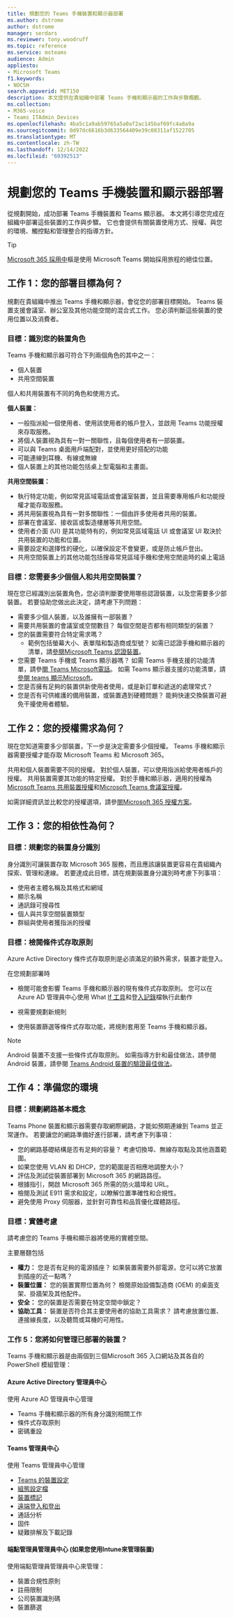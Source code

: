 ```yaml
---
title: 規劃您的 Teams 手機裝置和顯示器部署
ms.author: dstrome
author: dstrome
manager: serdars
ms.reviewer: tony.woodruff
ms.topic: reference
ms.service: msteams
audience: Admin
appliesto:
- Microsoft Teams
f1.keywords:
- NOCSH
search.appverid: MET150
description: 本文提供在貴組織中部署 Teams 手機和顯示器的工作與步驟概觀。
ms.collection:
- M365-voice
- Teams_ITAdmin_Devices
ms.openlocfilehash: 4ba5c1a9ab59765a5a0af2ac145baf69fc4a8a9a
ms.sourcegitcommit: 0d97dc6616b3d633564409e39c08311af1522705
ms.translationtype: MT
ms.contentlocale: zh-TW
ms.lasthandoff: 12/14/2022
ms.locfileid: "69392513"
---
```

# <a name="plan-your-deployment-for-teams-phone-devices-and-displays"></a>規劃您的 Teams 手機裝置和顯示器部署

從規劃開始，成功部署 Teams 手機裝置和 Teams 顯示器。 本文將引導您完成在組織中部署這些裝置的工作與步驟。 它也會提供有關裝置使用方式、授權、與您的環境、觸控點和管理整合的指導方針。

> [!TIP]
> [Microsoft 365 採用中](https://adoption.microsoft.com/)樞是使用 Microsoft Teams 開始採用旅程的絕佳位置。

## <a name="task-1-what-are-your-deployment-objectives"></a>工作 1：您的部署目標為何？

規劃在貴組織中推出 Teams 手機和顯示器，會從您的部署目標開始。 Teams 裝置支援會議室、辦公室及其他功能空間的混合式工作。 您必須判斷這些裝置的使用位置以及消費者。

### <a name="objective-identify-your-device-personas"></a>目標：識別您的裝置角色

Teams 手機和顯示器可符合下列兩個角色的其中之一： 

- 個人裝置
- 共用空間裝置

個人和共用裝置有不同的角色和使用方式。 

**個人裝置：** 

- 一般指派給一個使用者、使用該使用者的帳戶登入，並啟用 Teams 功能授權來存取服務。
- 將個人裝置視為具有一對一關聯性，且每個使用者有一部裝置。
- 可以與 Teams 桌面用戶端配對，並使用更好搭配的功能
- 可能連線到耳機、有線或無線
- 個人裝置上的其他功能包括桌上型電腦和主畫面。 

**共用空間裝置：**

- 執行特定功能，例如常見區域電話或會議室裝置，並且需要專用帳戶和功能授權才能存取服務。
- 將共用裝置視為具有一對多關聯性：一個由許多使用者共用的裝置。
- 部署在會議室、接收區或製造樓層等共用空間。 
- 使用者介面 (UI) 是其功能特有的，例如常見區域電話 UI 或會議室 UI 取決於共用裝置的功能和位置。
- 需要設定和選擇性的硬化，以確保設定不會變更，或是防止帳戶登出。 
- 共用空間裝置上的其他功能包括搜尋常見區域手機和使用空閒逾時的桌上電話

### <a name="objective-how-many-personal-and-shared-space-devices-do-you-need"></a>目標：您需要多少個個人和共用空間裝置？

現在您已經識別出裝置角色，您必須判斷要使用哪些認證裝置，以及您需要多少部裝置。 若要協助您做出此決定，請考慮下列問題： 

- 需要多少個人裝置，以及誰擁有一部裝置？
- 需要共用裝置的會議室或空間數目？ 每個空間是否都有相同類型的裝置？ 
- 您的裝置需要符合特定需求嗎？
    - 範例包括螢幕大小、表單階和製造商或型號？ 如需已認證手機和顯示器的清單，請[參閱Microsoft Teams 認證裝置](teams-ip-phones.md)。
-  您需要 Teams 手機或 Teams 顯示器嗎？ 如需 Teams 手機支援的功能清單，請參[閱 Teams Microsoft電話](phones-for-teams.md#features-supported-by-teams-phones)。 如需 Teams 顯示器支援的功能清單，請[參閱 teams 顯示Microsoft](teams-displays.md#features-supported-by-teams-displays)。
- 您是否擁有足夠的裝置供新使用者使用，或是新訂單和遞送的處理常式？
- 您是否有可供維護的備用裝置，或裝置遇到硬體問題？ 能夠快速交換裝置可避免干擾使用者體驗。

## <a name="task-2-what-are-your-licensing-requirements"></a>工作 2：您的授權需求為何？ 

現在您知道需要多少部裝置，下一步是決定需要多少個授權。 Teams 手機和顯示器需要授權才能存取 Microsoft Teams 和 Microsoft 365。

共用和個人裝置需要不同的授權。 對於個人裝置，可以使用指派給使用者帳戶的授權。 共用裝置需要其功能的特定授權。 對於手機和顯示器，適用的授權為[Microsoft Teams 共用裝置授權](/microsoftteams/teams-add-on-licensing/teams-shared-device-license)和[Microsoft Teams 會議室授權](../rooms/rooms-licensing.md)。

如需詳細資訊並比較您的授權選項，請參[閱Microsoft 365 授權方案](https://www.microsoft.com/microsoft-365/compare-microsoft-365-enterprise-plans?rtc=1)。

## <a name="task-3-what-are-your-dependencies"></a>工作 3：您的相依性為何？ 

### <a name="objective-plan-your-device-identities"></a>目標：規劃您的裝置身分識別

身分識別可讓裝置存取 Microsoft 365 服務，而且應該讓裝置更容易在貴組織內探索、管理和連線。 若要達成此目標，請在規劃裝置身分識別時考慮下列事項：

- 使用者主體名稱及其格式和網域
- 顯示名稱
- 通訊錄可搜尋性
- 個人與共享空間裝置類型
- 群組與使用者獲指派的授權

### <a name="objective-review-conditional-access-policies"></a>目標：檢閱條件式存取原則

Azure Active Directory 條件式存取原則是必須滿足的額外需求，裝置才能登入。

在您規劃部署時

- 檢閱可能會影響 Teams 手機和顯示器的現有條件式存取原則。 您可以在 Azure AD 管理員中心使用 What [If 工具](/azure/active-directory/conditional-access/what-if-tool)和登[入記錄](/azure/active-directory/reports-monitoring/concept-sign-ins)檔執行此動作

- 視需要規劃新規則

- 使用裝置篩選等條件式存取功能，將規則套用至 Teams 手機和顯示器。

>[!NOTE]
>Android 裝置不支援一些條件式存取原則。 如需指導方針和最佳做法，請參閱 Android 裝置，請參閱 [Teams Android 裝置的驗證最佳做法](authentication-best-practices-for-android-devices.md)。

## <a name="task-4-prepare-your-environment"></a>工作 4：準備您的環境

### <a name="objective-plan-network-basics"></a>目標：規劃網路基本概念

Teams Phone 裝置和顯示器需要存取網際網路，才能如預期連線到 Teams 並正常運作。 若要讓您的網路準備好進行部署，請考慮下列事項：

- 您的網路基礎結構是否有足夠的容量？ 考慮切換埠、無線存取點及其他涵蓋範圍。
- 如果您使用 VLAN 和 DHCP，您的範圍是否相應地調整大小？
- 評估及測試從裝置部署到 Microsoft 365 的網路路徑。 
- 根據指引，開啟 Microsoft 365 所需的防火牆埠和 URL。
- 檢閱及測試 E911 需求和設定，以瞭解位置準確性和合規性。 
- 避免使用 Proxy 伺服器，並針對可靠性和品質優化媒體路徑。

### <a name="objective-physical-considerations"></a>目標：實體考慮

請考慮您的 Teams 手機和顯示器將使用的實體空間。

主要層麵包括

- **權力：** 您是否有足夠的電源插座？ 如果裝置需要外部電源，您可以將它放置到插座的近一點嗎？
- **裝置位置：** 您的裝置實際位置為何？ 檢閱原始設備製造商 (OEM) 的桌面支架、掛牆架及其他配件。
- **安全：** 您的裝置是否需要在特定空間中鎖定？
- **協助工具：** 裝置是否符合其主要使用者的協助工具需求？ 請考慮放置位置、連接線長度，以及聽筒或耳機的可用性。

### <a name="task-5-how-will-you-manage-deployed-devices"></a>工作 5：您將如何管理已部署的裝置？

Teams 手機和顯示器是由兩個到三個Microsoft 365 入口網站及其各自的 PowerShell 模組管理： 

#### <a name="azure-active-directory-admin-center"></a>Azure Active Directory 管理員中心

使用 Azure AD 管理員中心管理

- Teams 手機和顯示器的所有身分識別相關工作
- 條件式存取原則 
- 密碼重設

#### <a name="teams-admin-center"></a>Teams 管理員中心

使用 Teams 管理員中心管理

- [Teams 的裝置設定](../business-voice/manage-devices.md)
- [組態設定檔](device-management.md#use-configuration-profiles-in-teams)
- [裝置標記](manage-device-tags.md)
- [遠端登入和登出](remote-sign-in-and-sign-out.md)
- 通話分析  
- 固件
- 疑難排解及下載記錄

#### <a name="endpoint-manager-admin-center-if-you-use-intune-for-device-management"></a>端點管理員管理員中心 (如果您使用Intune來管理裝置) 

使用端點管理員管理員中心來管理： 

- 裝置合規性原則
- 註冊限制
- 公司裝置識別碼
- 裝置篩選

